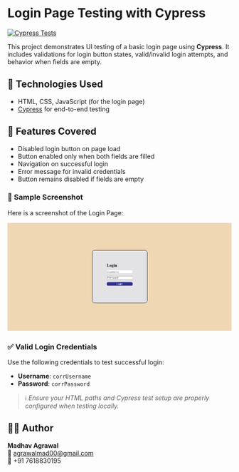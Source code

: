 # Login Page Testing with Cypress

[![Cypress Tests](https://github.com/MadhavAgrawal06/login-page-testing/actions/workflows/cypress.yml/badge.svg)](https://github.com/MadhavAgrawal06/login-page-testing/actions/workflows/cypress.yml)


This project demonstrates UI testing of a basic login page using **Cypress**. It includes validations for login button states, valid/invalid login attempts, and behavior when fields are empty.

## 🧪 Technologies Used

- HTML, CSS, JavaScript (for the login page)
- [Cypress](https://www.cypress.io/) for end-to-end testing

## 📝 Features Covered

- Disabled login button on page load
- Button enabled only when both fields are filled
- Navigation on successful login
- Error message for invalid credentials
- Button remains disabled if fields are empty

### 📸 Sample Screenshot

Here is a screenshot of the Login Page:

![Login Success](Screenshot.png)

### ✅ Valid Login Credentials

Use the following credentials to test successful login:

- **Username**: `corrUsername`  
- **Password**: `corrPassword`

> ℹ️ *Ensure your HTML paths and Cypress test setup are properly configured when testing locally.*

## 👨‍💻 Author

**Madhav Agrawal**  
📧 [agrawalmad00@gmail.com](mailto:agrawalmad00@gmail.com)  
📱 +91 7618830195
